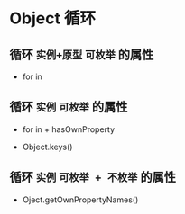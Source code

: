 # Object 循环

## 循环 `实例+原型` `可枚举` 的属性

- for in

## 循环 `实例` `可枚举` 的属性

- for in + hasOwnProperty

- Object.keys()

## 循环 `实例` `可枚举 + 不枚举` 的属性

- Oject.getOwnPropertyNames()
